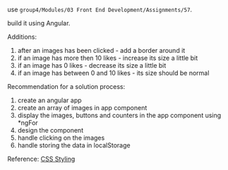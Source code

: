 <p>use <code>group4/Modules/03 Front End Development/Assignments/57</code>.</p>
<p>
build it using Angular.
</p>
<p>
Additions:
<ol>
    <li>after an images has been clicked - add a border around it</li>
    <li>if an image has more then 10 likes - increase its size a little bit</li>
    <li>if an image has 0 likes - decrease its size a little bit</li>
    <li>if an image has between 0 and 10 likes - its size should be normal</li>
</ol>
</p>
<p>
Recommendation for a solution process:
<ol>
    <li>
    create an angular app
    </li>
    <li>
    create an array of images in app component
    </li>
    <li>
    display the images, buttons and counters in the app component using *ngFor
    </li>
    <li>
    design the component
    </li>
    <li>
    handle clicking on the images
    </li>
    <li>
    handle storing the data in localStorage
    </li>
</ol>
</p>
<p>
    Reference: <a href="https://itnext.io/css-styling-in-angular-2-7530aa2718e7" target="_blank">
        CSS Styling
    </a>
</p>
